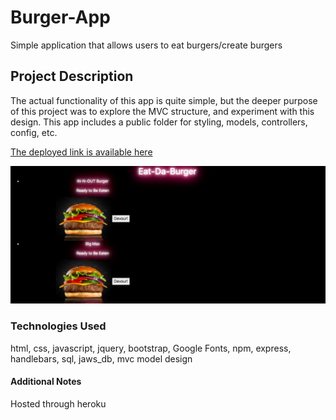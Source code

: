 # Burger-App
Simple application that allows users to eat burgers/create burgers

## Project Description
The actual functionality of this app is quite simple, but the deeper purpose of this project was to explore the MVC structure, and experiment with this design. This app includes a public folder for styling, models, controllers, config, etc. 

<a href="https://enigmatic-river-81024.herokuapp.com/" target="_blank">The deployed link is available here</a> 

![alt text](public/assets/Images/burgerAppPic.png)

### Technologies Used

html, css, javascript, jquery, bootstrap, Google Fonts, npm, express, handlebars, sql, jaws_db, mvc model design

#### Additional Notes

Hosted through heroku
